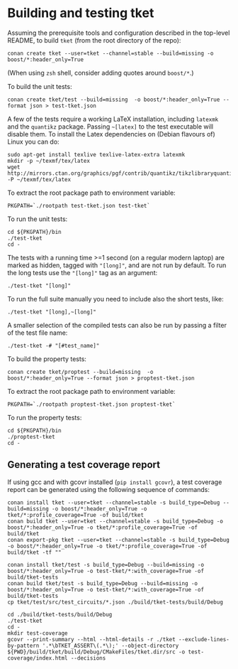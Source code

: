 # Building and testing tket

Assuming the prerequisite tools and configuration described in the top-level
README, to build `tket` (from the root directory of the repo):

```shell
conan create tket --user=tket --channel=stable --build=missing -o boost/*:header_only=True
```

(When using `zsh` shell, consider adding quotes around `boost/*`.)

To build the unit tests:

```shell
conan create tket/test --build=missing  -o boost/*:header_only=True --format json > test-tket.json
```

A few of the tests require a working LaTeX installation, including `latexmk` and
the `quantikz` package. Passing `~[latex]` to the test executable will disable
them. To install the Latex dependencies on (Debian flavours of) Linux you can
do:

```shell
sudo apt-get install texlive texlive-latex-extra latexmk
mkdir -p ~/texmf/tex/latex
wget http://mirrors.ctan.org/graphics/pgf/contrib/quantikz/tikzlibraryquantikz.code.tex -P ~/texmf/tex/latex
```

To extract the root package path to environment variable:

```shell
PKGPATH=`./rootpath test-tket.json test-tket`
```

To run the unit tests:

```shell
cd ${PKGPATH}/bin
./test-tket
cd -
```

The tests with a running time >=1 second (on a regular modern laptop) are marked
as hidden, tagged with `"[long]"`, and are not run by default. To run the long
tests use the `"[long]"` tag as an argument:

```shell
./test-tket "[long]"
```

To run the full suite manually you need to include also the short tests, like:

```shell
./test-tket "[long],~[long]"
```

A smaller selection of the compiled tests can also be run by passing a filter of
the test file name:

```shell
./test-tket -# "[#test_name]"
```


To build the property tests:

```shell
conan create tket/proptest --build=missing  -o boost/*:header_only=True --format json > proptest-tket.json
```

To extract the root package path to environment variable:

```shell
PKGPATH=`./rootpath proptest-tket.json proptest-tket`
```

To run the property tests:

```shell
cd ${PKGPATH}/bin
./proptest-tket
cd -
```

## Generating a test coverage report

If using gcc and with gcovr installed (`pip install gcovr`), a test coverage
report can be generated using the following sequence of commands:

```shell
conan install tket --user=tket --channel=stable -s build_type=Debug --build=missing -o boost/*:header_only=True -o tket/*:profile_coverage=True -of build/tket
conan build tket --user=tket --channel=stable -s build_type=Debug -o boost/*:header_only=True -o tket/*:profile_coverage=True -of build/tket
conan export-pkg tket --user=tket --channel=stable -s build_type=Debug -o boost/*:header_only=True -o tket/*:profile_coverage=True -of build/tket -tf ""

conan install tket/test -s build_type=Debug --build=missing -o boost/*:header_only=True -o test-tket/*:with_coverage=True -of build/tket-tests
conan build tket/test -s build_type=Debug --build=missing -o boost/*:header_only=True -o test-tket/*:with_coverage=True -of build/tket-tests
cp tket/test/src/test_circuits/*.json ./build/tket-tests/build/Debug

cd ./build/tket-tests/build/Debug
./test-tket
cd -
mkdir test-coverage
gcovr --print-summary --html --html-details -r ./tket --exclude-lines-by-pattern '.*\bTKET_ASSERT\(.*\);' --object-directory ${PWD}/build/tket/build/Debug/CMakeFiles/tket.dir/src -o test-coverage/index.html --decisions
```
